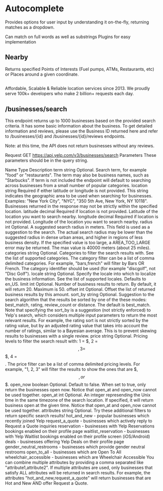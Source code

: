 # Autocomplete
Provides options for user input by understanding it on-the-fly, returning matches as a dropdown.

Can match on full words as well as substrings
Plugins for easy implementation

## Nearby
Returns specified Points of Interests (Fuel pumps, ATMs, Restaurants, etc) or Places around a given coordinate.

## 
Affordable, Scalable & Reliable location services since 2013. We proudly serve 100k+ developers who make 2 billion+ requests each day.

## /businesses/search
This endpoint returns up to 1000 businesses based on the provided search criteria. It has some basic information about the business. To get detailed information and reviews, please use the Business ID returned here and refer to /businesses/{id} and /businesses/{id}/reviews endpoints.

Note: at this time, the API does not return businesses without any reviews.

Request
GET https://api.yelp.com/v3/businesses/search
Parameters
These parameters should be in the query string.

Name	Type	Description
term	string	Optional. Search term, for example "food" or "restaurants". The term may also be business names, such as "Starbucks". If term is not included the endpoint will default to searching across businesses from a small number of popular categories.
location	string	Required if either latitude or longitude is not provided. This string indicates the geographic area to be used when searching for businesses. Examples: "New York City", "NYC", "350 5th Ave, New York, NY 10118". Businesses returned in the response may not be strictly within the specified location.
latitude	decimal	Required if location is not provided. Latitude of the location you want to search nearby.
longitude	decimal	Required if location is not provided. Longitude of the location you want to search nearby.
radius	int	Optional. A suggested search radius in meters. This field is used as a suggestion to the search. The actual search radius may be lower than the suggested radius in dense urban areas, and higher in regions of less business density. If the specified value is too large, a AREA_TOO_LARGE error may be returned. The max value is 40000 meters (about 25 miles).
categories	string	Optional. Categories to filter the search results with. See the list of supported categories. The category filter can be a list of comma delimited categories. For example, "bars,french" will filter by Bars OR French. The category identifier should be used (for example "discgolf", not "Disc Golf").
locale	string	Optional. Specify the locale into which to localize the business information. See the list of supported locales. Defaults to en_US.
limit	int	Optional. Number of business results to return. By default, it will return 20. Maximum is 50.
offset	int	Optional. Offset the list of returned business results by this amount.
sort_by	string	Optional. Suggestion to the search algorithm that the results be sorted by one of the these modes: best_match, rating, review_count or distance. The default is best_match. Note that specifying the sort_by is a suggestion (not strictly enforced) to Yelp's search, which considers multiple input parameters to return the most relevant results. For example, the rating sort is not strictly sorted by the rating value, but by an adjusted rating value that takes into account the number of ratings, similar to a Bayesian average. This is to prevent skewing results to businesses with a single review.
price	string	Optional. Pricing levels to filter the search result with: 1 = $, 2 = $$, 3 = $$$, 4 = $$$$. The price filter can be a list of comma delimited pricing levels. For example, "1, 2, 3" will filter the results to show the ones that are $, $$, or $$$.
open_now	boolean	Optional. Default to false. When set to true, only return the businesses open now. Notice that open_at and open_now cannot be used together.
open_at	int	Optional. An integer represending the Unix time in the same timezone of the search location. If specified, it will return business open at the given time. Notice that open_at and open_now cannot be used together.
attributes	string	Optional. Try these additional filters to return specific search results!
hot_and_new - popular businesses which recently joined Yelp
request_a_quote - businesses which actively reply to Request a Quote inquiries
reservation - businesses with Yelp Reservations bookings enabled on their profile page
waitlist_reservation - businesses with Yelp Waitlist bookings enabled on their profile screen (iOS/Android)
deals - businesses offering Yelp Deals on their profile page
gender_neutral_restrooms - businesses which provide gender neutral restrooms
open_to_all - businesses which are Open To All
wheelchair_accessible - businesses which are Wheelchair Accessible
You can combine multiple attributes by providing a comma separated like "attribute1,attribute2". If multiple attributes are used, only businesses that satisfy ALL attributes will be returned in search results. For example, the attributes "hot_and_new,request_a_quote" will return businesses that are Hot and New AND offer Request a Quote.

